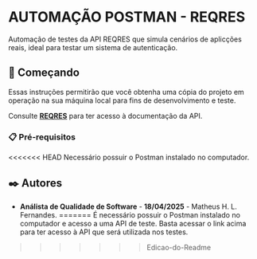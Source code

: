 # AUTOMAÇÃO POSTMAN - REQRES

Automação de testes da API REQRES que simula cenários de aplicções reais, ideal para testar um sistema de autenticação.

## 🚀 Começando

Essas instruções permitirão que você obtenha uma cópia do projeto em operação na sua máquina local para fins de desenvolvimento e teste.

Consulte **[REQRES](https://reqres.in/)** para ter acesso à documentação da API.

### 📋 Pré-requisitos

<<<<<<< HEAD
Necessário possuir o Postman instalado no computador.

## ✒️ Autores

* **Análista de Qualidade de Software** - **18/04/2025** - Matheus H. L. Fernandes.
=======
É necessário possuir o Postman instalado no computador e acesso a uma API de teste.
Basta acessar o link acima para ter acesso à API que será utilizada nos testes.
>>>>>>> Edicao-do-Readme
